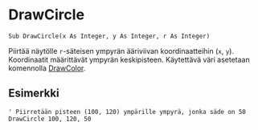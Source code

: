 <!--graphics-->
DrawCircle
==========

```eppabasic
Sub DrawCircle(x As Integer, y As Integer, r As Integer)
```

Piirtää näytölle `r`-säteisen ympyrän ääriviivan koordinaatteihin (`x`, `y`).
Koordinaatit määrittävät ympyrän keskipisteen.
Käytettävä väri asetetaan komennolla [DrawColor](manual:drawcolor).

<!--- TODO Write this
[Katso, miten EppaBasicissa koordinaatisto toimii](manual:/coordinates).
-->

Esimerkki
----------
```eppabasic
' Piirretään pisteen (100, 120) ympärille ympyrä, jonka säde on 50
DrawCircle 100, 120, 50
```
